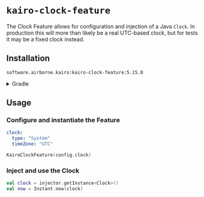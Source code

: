 # `kairo-clock-feature`

The Clock Feature allows for configuration and injection of a Java `Clock`.
In production this will more than likely be a real UTC-based clock,
but for tests it may be a fixed clock instead.

## Installation

`software.airborne.kairo:kairo-clock-feature:5.15.0`

<details>

<summary>Gradle</summary>

```kotlin
plugins {
  id("com.google.cloud.artifactregistry.gradle-plugin")
}

repositories {
  maven {
    url = uri("artifactregistry://us-central1-maven.pkg.dev/airborne-software/maven")
  }
}

dependencies {
  implementation("software.airborne.kairo:kairo-clock-feature:5.15.0")
}
```

</details>

## Usage

### Configure and instantiate the Feature

```yaml
clock:
  type: "System"
  timeZone: "UTC"
```

```kotlin
KairoClockFeature(config.clock)
```

### Inject and use the Clock

```kotlin
val clock = injector.getInstance<Clock>()
val now = Instant.now(clock)
```
